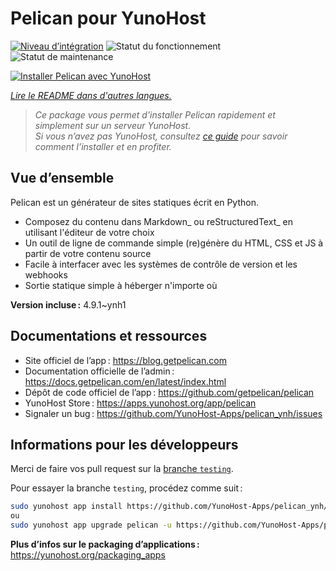 <!--
Nota bene : ce README est automatiquement généré par <https://github.com/YunoHost/apps/tree/master/tools/readme_generator>
Il NE doit PAS être modifié à la main.
-->

# Pelican pour YunoHost

[![Niveau d’intégration](https://dash.yunohost.org/integration/pelican.svg)](https://dash.yunohost.org/appci/app/pelican) ![Statut du fonctionnement](https://ci-apps.yunohost.org/ci/badges/pelican.status.svg) ![Statut de maintenance](https://ci-apps.yunohost.org/ci/badges/pelican.maintain.svg)

[![Installer Pelican avec YunoHost](https://install-app.yunohost.org/install-with-yunohost.svg)](https://install-app.yunohost.org/?app=pelican)

*[Lire le README dans d'autres langues.](./ALL_README.md)*

> *Ce package vous permet d’installer Pelican rapidement et simplement sur un serveur YunoHost.*  
> *Si vous n’avez pas YunoHost, consultez [ce guide](https://yunohost.org/install) pour savoir comment l’installer et en profiter.*

## Vue d’ensemble

Pelican est un générateur de sites statiques écrit en Python.

* Composez du contenu dans Markdown_ ou reStructuredText_ en utilisant l'éditeur de votre choix
* Un outil de ligne de commande simple (re)génère du HTML, CSS et JS à partir de votre contenu source
* Facile à interfacer avec les systèmes de contrôle de version et les webhooks
* Sortie statique simple à héberger n'importe où


**Version incluse :** 4.9.1~ynh1
## Documentations et ressources

- Site officiel de l’app : <https://blog.getpelican.com>
- Documentation officielle de l’admin : <https://docs.getpelican.com/en/latest/index.html>
- Dépôt de code officiel de l’app : <https://github.com/getpelican/pelican>
- YunoHost Store : <https://apps.yunohost.org/app/pelican>
- Signaler un bug : <https://github.com/YunoHost-Apps/pelican_ynh/issues>

## Informations pour les développeurs

Merci de faire vos pull request sur la [branche `testing`](https://github.com/YunoHost-Apps/pelican_ynh/tree/testing).

Pour essayer la branche `testing`, procédez comme suit :

```bash
sudo yunohost app install https://github.com/YunoHost-Apps/pelican_ynh/tree/testing --debug
ou
sudo yunohost app upgrade pelican -u https://github.com/YunoHost-Apps/pelican_ynh/tree/testing --debug
```

**Plus d’infos sur le packaging d’applications :** <https://yunohost.org/packaging_apps>

